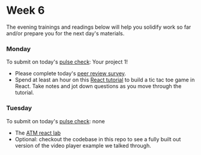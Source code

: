 # Week 6

The evening trainings and readings below will help you solidify work so far and/or prepare you for the next day's materials.

### Monday
To submit on today's [pulse check](https://docs.google.com/forms/d/e/1FAIpQLSe7KpquxAEpvf5gCdfEbt4RIFbmkiTKL8i_-P_9bcvG5zxnQQ/viewform): Your project 1!

* Please complete today's [peer review survey](https://docs.google.com/forms/d/e/1FAIpQLScl0L4oOaW6jbgJqkDQKTYOv6yjcxXfTeavv9L0h6RONrebbw/viewform?usp=sf_link).
* Spend at least an hour on this [React tutorial](https://facebook.github.io/react/tutorial/tutorial.html) to build a tic tac toe game in React. Take notes and jot down questions as you move through the tutorial.


### Tuesday
To submit on today's [pulse check](https://docs.google.com/forms/d/e/1FAIpQLSe7KpquxAEpvf5gCdfEbt4RIFbmkiTKL8i_-P_9bcvG5zxnQQ/viewform): none

* The [ATM react lab](https://github.com/SF-WDI-LABS/atm-react)
* Optional: checkout the codebase in this repo to see a fully built out version of the video player example we talked through.

<!--

### Wednesday
To submit on today's [pulse check](https://docs.google.com/forms/d/e/1FAIpQLSe7KpquxAEpvf5gCdfEbt4RIFbmkiTKL8i_-P_9bcvG5zxnQQ/viewform):

### Thursday
To submit on today's [pulse check](https://docs.google.com/forms/d/e/1FAIpQLSe7KpquxAEpvf5gCdfEbt4RIFbmkiTKL8i_-P_9bcvG5zxnQQ/viewform):

### Friday/Weekend
To submit on today's [pulse check](https://docs.google.com/forms/d/e/1FAIpQLSe7KpquxAEpvf5gCdfEbt4RIFbmkiTKL8i_-P_9bcvG5zxnQQ/viewform):
-->
